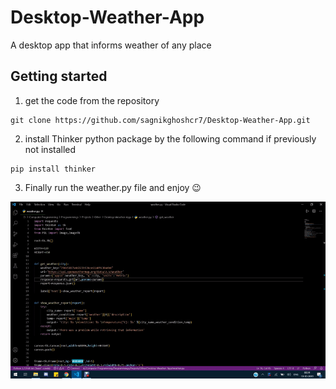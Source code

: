 # Desktop-Weather-App
A desktop app that informs weather of any place
## Getting started

1. get the code from the repository
```
git clone https://github.com/sagnikghoshcr7/Desktop-Weather-App.git
```
2. install Thinker python package by the following command if previously not installed
```
pip install thinker
```

3. Finally run the weather.py file and enjoy 😉

![](https://github.com/sagnikghoshcr7/images/blob/master/Desktop%20Weather%20App.gif)
